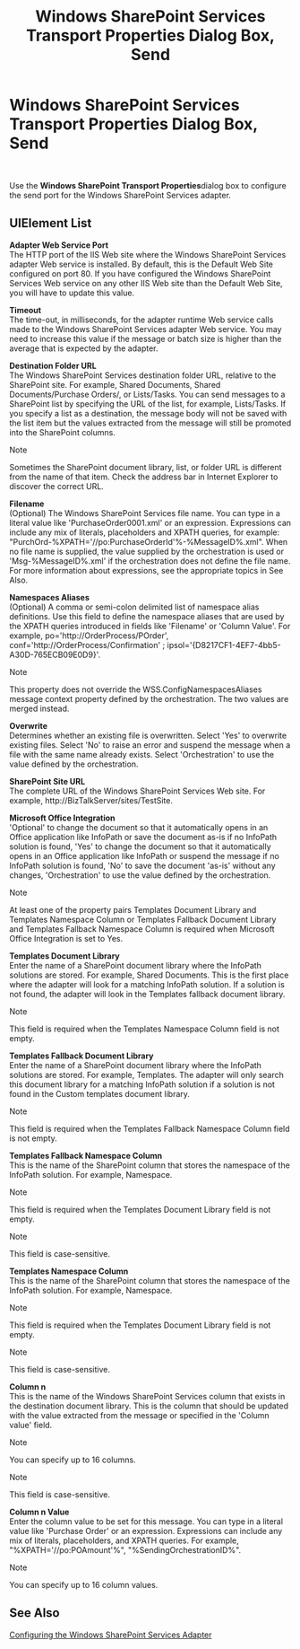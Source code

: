 ﻿---
title: Windows SharePoint Services Transport Properties Dialog Box, Send
TOCTitle: Windows SharePoint Services Transport Properties Dialog Box, Send
ms:assetid: e3328fb9-03c0-426e-8ca6-824e07f3fe8a
ms:mtpsurl: https://msdn.microsoft.com/library/Aa561575(v=BTS.80)
ms:contentKeyID: 51532975
ms.date: 08/30/2017
mtps_version: v=BTS.80
f1_keywords:
- bts10.adapters.sharepoint.props.send
---

# Windows SharePoint Services Transport Properties Dialog Box, Send

 

Use the **Windows SharePoint Transport Properties**dialog box to configure the send port for the Windows SharePoint Services adapter.

## UIElement List

**Adapter Web Service Port**  
The HTTP port of the IIS Web site where the Windows SharePoint Services adapter Web service is installed. By default, this is the Default Web Site configured on port 80. If you have configured the Windows SharePoint Services Web service on any other IIS Web site than the Default Web Site, you will have to update this value.

**Timeout**  
The time-out, in milliseconds, for the adapter runtime Web service calls made to the Windows SharePoint Services adapter Web service. You may need to increase this value if the message or batch size is higher than the average that is expected by the adapter.

**Destination Folder URL**  
The Windows SharePoint Services destination folder URL, relative to the SharePoint site. For example, Shared Documents, Shared Documents/Purchase Orders/, or Lists/Tasks. You can send messages to a SharePoint list by specifying the URL of the list, for example, Lists/Tasks. If you specify a list as a destination, the message body will not be saved with the list item but the values extracted from the message will still be promoted into the SharePoint columns.


> [!NOTE]
> <P>Sometimes the SharePoint document library, list, or folder URL is different from the name of that item. Check the address bar in Internet Explorer to discover the correct URL.</P>



**Filename**  
(Optional) The Windows SharePoint Services file name. You can type in a literal value like 'PurchaseOrder0001.xml' or an expression. Expressions can include any mix of literals, placeholders and XPATH queries, for example: "PurchOrd-%XPATH='//po:PurchaseOrderId'%-%MessageID%.xml". When no file name is supplied, the value supplied by the orchestration is used or 'Msg-%MessageID%.xml' if the orchestration does not define the file name. For more information about expressions, see the appropriate topics in See Also.

**Namespaces Aliases**  
(Optional) A comma or semi-colon delimited list of namespace alias definitions. Use this field to define the namespace aliases that are used by the XPATH queries introduced in fields like 'Filename' or 'Column Value'. For example, po='http://OrderProcess/POrder', conf='http://OrderProcess/Confirmation' ; ipsol='{D8217CF1-4EF7-4bb5-A30D-765ECB09E0D9}'.


> [!NOTE]
> <P>This property does not override the WSS.ConfigNamespacesAliases message context property defined by the orchestration. The two values are merged instead.</P>



**Overwrite**  
Determines whether an existing file is overwritten. Select 'Yes' to overwrite existing files. Select 'No' to raise an error and suspend the message when a file with the same name already exists. Select 'Orchestration' to use the value defined by the orchestration.

**SharePoint Site URL**  
The complete URL of the Windows SharePoint Services Web site. For example, http://BizTalkServer/sites/TestSite.

**Microsoft Office Integration**  
'Optional' to change the document so that it automatically opens in an Office application like InfoPath or save the document as-is if no InfoPath solution is found, 'Yes' to change the document so that it automatically opens in an Office application like InfoPath or suspend the message if no InfoPath solution is found, 'No' to save the document 'as-is' without any changes, 'Orchestration' to use the value defined by the orchestration.


> [!NOTE]
> <P>At least one of the property pairs Templates Document Library and Templates Namespace Column or Templates Fallback Document Library and Templates Fallback Namespace Column is required when Microsoft Office Integration is set to Yes.</P>



**Templates Document Library**  
Enter the name of a SharePoint document library where the InfoPath solutions are stored. For example, Shared Documents. This is the first place where the adapter will look for a matching InfoPath solution. If a solution is not found, the adapter will look in the Templates fallback document library.


> [!NOTE]
> <P>This field is required when the Templates Namespace Column field is not empty.</P>



**Templates Fallback Document Library**  
Enter the name of a SharePoint document library where the InfoPath solutions are stored. For example, Templates. The adapter will only search this document library for a matching InfoPath solution if a solution is not found in the Custom templates document library.


> [!NOTE]
> <P>This field is required when the Templates Fallback Namespace Column field is not empty.</P>



**Templates Fallback Namespace Column**  
This is the name of the SharePoint column that stores the namespace of the InfoPath solution. For example, Namespace.


> [!NOTE]
> <P>This field is required when the Templates Document Library field is not empty.</P>




> [!NOTE]
> <P>This field is case-sensitive.</P>



**Templates Namespace Column**  
This is the name of the SharePoint column that stores the namespace of the InfoPath solution. For example, Namespace.


> [!NOTE]
> <P>This field is required when the Templates Document Library field is not empty.</P>




> [!NOTE]
> <P>This field is case-sensitive.</P>



**Column n**  
This is the name of the Windows SharePoint Services column that exists in the destination document library. This is the column that should be updated with the value extracted from the message or specified in the 'Column value' field.


> [!NOTE]
> <P>You can specify up to 16 columns.</P>




> [!NOTE]
> <P>This field is case-sensitive.</P>



**Column n Value**  
Enter the column value to be set for this message. You can type in a literal value like 'Purchase Order' or an expression. Expressions can include any mix of literals, placeholders, and XPATH queries. For example, "%XPATH='//po:POAmount'%", "%SendingOrchestrationID%".


> [!NOTE]
> <P>You can specify up to 16 column values.</P>



## See Also

[Configuring the Windows SharePoint Services Adapter](https://msdn.microsoft.com/library/aa560619\(v=bts.80\))

